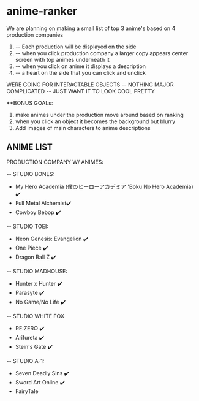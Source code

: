 # anime-ranker

We are planning on making a small list of top 3 anime's based on 4 production companies 

1. -- Each production will be displayed on the side
2. -- when you click production company a larger copy appears center screen with top animes underneath it
3. -- when you click on anime it displays a description
4. -- a heart on the side that you can click and unclick



WERE GOING FOR INTERACTABLE OBJECTS -- NOTHING MAJOR COMPLICATED -- JUST WANT IT TO LOOK COOL PRETTY




**BONUS GOALs:
1. make animes under the production move around based on ranking
2. when you click an object it becomes the background but blurry
3. Add images of main characters to anime descriptions



ANIME LIST
-----------------
PRODUCTION COMPANY W/ ANIMES:

-- STUDIO BONES:
- My Hero Academia  (僕のヒーローアカデミア 'Boku No Hero Academia) ✔️
- Full Metal Alchemist✔️
- Cowboy Bebop ✔️


-- STUDIO TOEI:
- Neon Genesis: Evangelion ✔️
- One Piece ✔️
- Dragon Ball Z ✔️


-- STUDIO MADHOUSE:
- Hunter x Hunter ✔️
- Parasyte  ✔️
- No Game/No Life ✔️


-- STUDIO WHITE FOX
- RE:ZERO  ✔️
- Arifureta ✔️
- Stein's Gate ✔️

-- STUDIO A-1:
- Seven Deadly Sins ✔️
- Sword Art Online ✔️
- FairyTale



